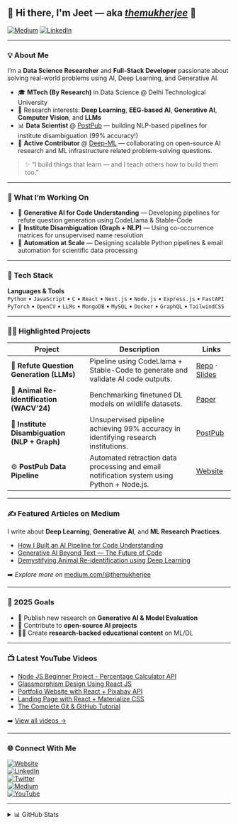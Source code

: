 ## 🚀 Hi there, I'm Jeet — aka [_themukherjee_](https://medium.com/@themukherjee) 👋  

[![Medium](https://img.shields.io/badge/Medium-@themukherjee-black?style=for-the-badge&logo=medium)](https://medium.com/@themukherjee)
[![LinkedIn](https://img.shields.io/badge/LinkedIn-Jeet%20Mukherjee-blue?style=for-the-badge&logo=linkedin)](https://www.linkedin.com/in/jeet-mukherjee-27869a186/)

---

### 💡 About Me
I’m a **Data Science Researcher** and **Full-Stack Developer** passionate about solving real-world problems using AI, Deep Learning, and Generative AI.

- 🎓 **MTech (By Research)** in Data Science @ Delhi Technological University
- 🧠 Research interests: **Deep Learning**, **EEG-based AI**, **Generative AI**, **Computer Vision**, and **LLMs**  
- 📊 **Data Scientist** @ [PostPub](https://postpub.net/) — building NLP-based pipelines for institute disambiguation (99% accuracy!)
- 🤝 **Active Contributor** @ [Deep-ML]([https://github.com/Deep-ML](https://github.com/Open-Deep-ML/DML-OpenProblem)) — collaborating on open-source AI research and ML infrastructure related problem-solving questions.

> ✨ “I build things that learn — and I teach others how to build them too.”  

---

### 🔭 What I’m Working On
- 🧬 **Generative AI for Code Understanding** — Developing pipelines for refute question generation using CodeLlama & Stable-Code 
- 🧩 **Institute Disambiguation (Graph + NLP)** — Using co-occurrence matrices for unsupervised name resolution  
- 🤖 **Automation at Scale** — Designing scalable Python pipelines & email automation for scientific data processing  

---

### 🧰 Tech Stack
**Languages & Tools**  
`Python` • `JavaScript` • `C` • `React` • `Next.js` • `Node.js` • `Express.js` • `FastAPI`  
`PyTorch` • `OpenCV` • `LLMs` • `MongoDB` • `MySQL` • `Docker` • `GraphQL` • `TailwindCSS`

---

### 🧑‍💻 Highlighted Projects
| Project | Description | Links |
|----------|--------------|--------|
| 🦙 **Refute Question Generation (LLMs)** | Pipeline using CodeLlama + Stable-Code to generate and validate AI code outputs. | [Repo](https://github.com/Jeet009/GPT-based-pipeline-to-automatically-generate-good-quality-REFUTE-questions) · [Slides](https://docs.google.com/presentation/d/1R-ztgbQvvhF1EKDBgy7GvotG8xNjLevS9X8XsVNAMAo/edit?usp=sharing) |
| 🐾 **Animal Re-identification (WACV’24)** | Benchmarking finetuned DL models on wildlife datasets. | [Paper](https://openaccess.thecvf.com/content/WACV2024/papers/Cermak_WildlifeDatasets_An_Open-Source_Toolkit_for_Animal_Re-Identification_WACV_2024_paper.pdf) |
| 🧮 **Institute Disambiguation (NLP + Graph)** | Unsupervised pipeline achieving 99% accuracy in identifying research institutions. | [PostPub](https://postpub.net/) |
| ⚙️ **PostPub Data Pipeline** | Automated retraction data processing and email notification system using Python + Node.js. | [Website](https://postpub.net/) |

---

### ✍️ Featured Articles on Medium
I write about **Deep Learning**, **Generative AI**, and **ML Research Practices**.

- [How I Built an AI Pipeline for Code Understanding](https://medium.com/@themukherjee)  
- [Generative AI Beyond Text — The Future of Code](https://medium.com/@themukherjee)  
- [Demystifying Animal Re-identification using Deep Learning](https://medium.com/@themukherjee)

➡️ *Explore more on* [medium.com/@themukherjee](https://medium.com/@themukherjee)

---

### 🎯 2025 Goals
- 📘 Publish new research on **Generative AI & Model Evaluation**  
- 🧩 Contribute to **open-source AI projects**  
- 🧑‍🏫 Create **research-backed educational content** on ML/DL  

---

### 📺 Latest YouTube Videos
<!-- YOUTUBE:START -->
- [Node JS Beginner Project - Percentage Calculator API](https://www.youtube.com/watch?v=J0oyKJzZG5I&t=4s)  
- [Glassmorphism Design Using React JS](https://www.youtube.com/watch?v=hx3a3kSQ8Ik)  
- [Portfolio Website with React + Pixabay API](https://youtu.be/iW2KhYzAoq8)  
- [Landing Page with React + Materialize CSS](https://www.youtube.com/watch?v=la0qE1LdNfM)  
- [The Complete Git & GitHub Tutorial](https://www.youtube.com/watch?v=2-T4yv7C_ik&t=3s)  
<!-- YOUTUBE:END -->
➡️ [View all videos →](https://youtube.com/themukherjee)

---

### 🌐 Connect With Me  
[![Website](https://img.shields.io/badge/Website-themukherjee.in-blue?style=flat-square)](https://themukherjee.in)  
[![LinkedIn](https://img.shields.io/badge/LinkedIn-Jeet_Mukherjee-blue?style=flat-square&logo=linkedin)](https://www.linkedin.com/in/jeet-mukherjee-27869a186/)  
[![Twitter](https://img.shields.io/badge/Twitter-@JeetMuk93320323-1DA1F2?style=flat-square&logo=twitter)](https://twitter.com/JeetMuk93320323)  
[![Medium](https://img.shields.io/badge/Medium-@themukherjee-black?style=flat-square&logo=medium)](https://medium.com/@themukherjee)  
[![YouTube](https://img.shields.io/badge/YouTube-themukherjee-red?style=flat-square&logo=youtube)](https://youtube.com/themukherjee)

---

<details>
  <summary>📊 GitHub Stats</summary>
  <img align="left" alt="Jeet's GitHub Stats" src="https://github-readme-stats.vercel.app/api?username=Jeet009&show_icons=true&theme=radical&hide_border=true" />
</details>
